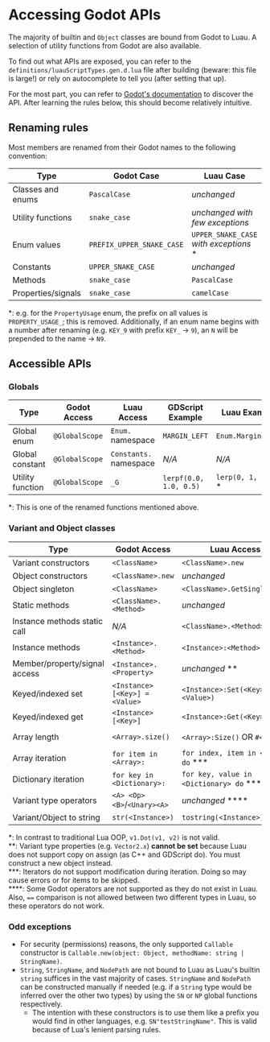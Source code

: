 # Accessing Godot APIs

The majority of builtin and `Object` classes are bound from Godot to Luau.
A selection of utility functions from Godot are also available.

To find out what APIs are exposed, you can refer to the `definitions/luauScriptTypes.gen.d.lua` file after building (beware: this file is large!)
or rely on autocomplete to tell you (after setting that up).

For the most part, you can refer to [Godot's documentation](https://docs.godotengine.org/en/latest/) to discover the API.
After learning the rules below, this should become relatively intuitive.

## Renaming rules

Most members are renamed from their Godot names to the following convention:

| Type               | Godot Case                | Luau Case                              |
| ------------------ | ------------------------- | -------------------------------------- |
| Classes and enums  | `PascalCase`              | *unchanged*                            |
| Utility functions  | `snake_case`              | *unchanged with few exceptions*        |
| Enum values        | `PREFIX_UPPER_SNAKE_CASE` | `UPPER_SNAKE_CASE` *with exceptions* * |
| Constants          | `UPPER_SNAKE_CASE`        | *unchanged*                            |
| Methods            | `snake_case`              | `PascalCase`                           |
| Properties/signals | `snake_case`              | `camelCase`                            |

*: e.g. for the `PropertyUsage` enum, the prefix on all values is `PROPERTY_USAGE_`; this is removed.
Additionally, if an enum name begins with a number after renaming (e.g. `KEY_9` with prefix `KEY_` -> `9`), an `N` will be prepended to the name -> `N9`.

## Accessible APIs

### Globals

| Type             | Godot Access   | Luau Access            | GDScript Example       | Luau Example        |
| ---------------- | -------------- | ---------------------- | ---------------------- | ------------------- |
| Global enum      | `@GlobalScope` | `Enum.` namespace      | `MARGIN_LEFT`          | `Enum.Margin.LEFT`  |
| Global constant  | `@GlobalScope` | `Constants.` namespace | *N/A*                  | *N/A*               |
| Utility function | `@GlobalScope` | `_G`                   | `lerpf(0.0, 1.0, 0.5)` | `lerp(0, 1, 0.5)` * |

*: This is one of the renamed functions mentioned above.

### Variant and Object classes

| Type                          | Godot Access                  | Luau Access                             | GDScript Example        | Luau Example               |
| ----------------------------- | ----------------------------- | --------------------------------------- | ----------------------- | -------------------------- |
| Variant constructors          | `<ClassName>`                 | `<ClassName>.new`                       | `Vector3(0, 1, 0)`      | `Vector3.new(0, 1, 0)`     |
| Object constructors           | `<ClassName>.new`             | *unchanged*                             | `AESContext.new()`      | *unchanged*                |
| Object singleton              | `<ClassName>`                 | `<ClassName>.GetSingleton()`            |
| Static methods                | `<ClassName>.<Method>`        | *unchanged*                             | `Vector2.from_angle(x)` | `Vector2.FromAngle(x)`     |
| Instance methods static call  | *N/A*                         | `<ClassName>.<Method>`                  | *N/A*                   | `Vector2.Dot(v1, v2)`      |
| Instance methods              | `<Instance>.<Method>`         | `<Instance>:<Method>` *                 | `v1.dot(v2)`            | `v1:Dot(v2)`               |
| Member/property/signal access | `<Instance>.<Property>`       | *unchanged* **                          | `vector.x`              | *unchanged*                |
| Keyed/indexed set             | `<Instance>[<Key>] = <Value>` | `<Instance>:Set(<Key>, <Value>)`        | `dictionary["key"] = 1` | `dictionary:Set("key", 1)` |
| Keyed/indexed get             | `<Instance>[<Key>]`           | `<Instance>:Get(<Key>)`                 | `dictionary["key"]`     | `dictionary:Get("key")`    |
| Array length                  | `<Array>.size()`              | `<Array>:Size()` OR `#<Array>`          | `array.size()`          | `array:Size()` OR `#array` |
| Array iteration               | `for item in <Array>:`        | `for index, item in <Array> do` ***     |
| Dictionary iteration          | `for key in <Dictionary>:`    | `for key, value in <Dictionary> do` *** |
| Variant type operators        | `<A> <Op> <B>`/`<Unary><A>`   | *unchanged* \*\*\*\*                    | `v1 == v2`              | *unchanged*                |
| Variant/Object to string      | `str(<Instance>)`             | `tostring(<Instance>)`                  |

*: In contrast to traditional Lua OOP, `v1.Dot(v1, v2)` is not valid. \
\*\*: Variant type properties (e.g. `Vector2.x`) **cannot be set** because Luau does not support copy on assign (as C++ and GDScript do). You must construct a new object instead. \
***: Iterators do not support modification during iteration. Doing so may cause errors or for items to be skipped. \
\*\*\*\*: Some Godot operators are not supported as they do not exist in Luau. Also, `==` comparison is not allowed between two different types in Luau, so these operators do not work.

### Odd exceptions

- For security (permissions) reasons, the only supported `Callable` constructor is `Callable.new(object: Object, methodName: string | StringName)`.
- `String`, `StringName`, and `NodePath` are not bound to Luau as Luau's builtin `string` suffices in the vast majority of cases. `StringName` and `NodePath` can be constructed manually if needed (e.g. if a `String` type would be inferred over the other two types) by using the `SN` or `NP` global functions respectively.
  - The intention with these constructors is to use them like a prefix you would find in other languages, e.g. `SN"testStringName"`. This is valid because of Lua's lenient parsing rules.
